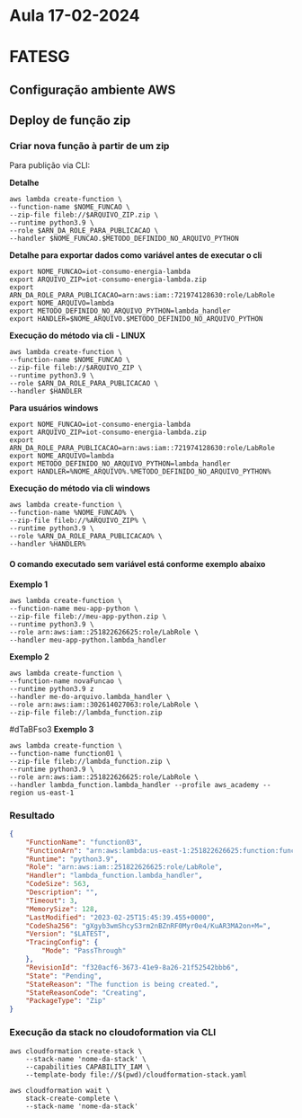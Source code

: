 # Aula 17-02-2024

# FATESG

## Configuração ambiente AWS

## Deploy de função zip

### Criar nova função à partir de um zip

Para publição via CLI:

**Detalhe**
```shell
aws lambda create-function \
--function-name $NOME_FUNCAO \
--zip-file fileb://$ARQUIVO_ZIP.zip \
--runtime python3.9 \
--role $ARN_DA_ROLE_PARA_PUBLICACAO \
--handler $NOME_FUNCAO.$METODO_DEFINIDO_NO_ARQUIVO_PYTHON
```

**Detalhe para exportar dados como variável antes de executar o cli**
```shell
export NOME_FUNCAO=iot-consumo-energia-lambda
export ARQUIVO_ZIP=iot-consumo-energia-lambda.zip
export ARN_DA_ROLE_PARA_PUBLICACAO=arn:aws:iam::721974128630:role/LabRole
export NOME_ARQUIVO=lambda
export METODO_DEFINIDO_NO_ARQUIVO_PYTHON=lambda_handler
export HANDLER=$NOME_ARQUIVO.$METODO_DEFINIDO_NO_ARQUIVO_PYTHON
```

**Execução do método via cli - LINUX**
```shell
aws lambda create-function \
--function-name $NOME_FUNCAO \
--zip-file fileb://$ARQUIVO_ZIP \
--runtime python3.9 \
--role $ARN_DA_ROLE_PARA_PUBLICACAO \
--handler $HANDLER
```

**Para usuários windows**
```shell
export NOME_FUNCAO=iot-consumo-energia-lambda
export ARQUIVO_ZIP=iot-consumo-energia-lambda.zip
export ARN_DA_ROLE_PARA_PUBLICACAO=arn:aws:iam::721974128630:role/LabRole
export NOME_ARQUIVO=lambda
export METODO_DEFINIDO_NO_ARQUIVO_PYTHON=lambda_handler
export HANDLER=%NOME_ARQUIVO%.%METODO_DEFINIDO_NO_ARQUIVO_PYTHON%
```
**Execução do método via cli windows**
```shell
aws lambda create-function \
--function-name %NOME_FUNCAO% \
--zip-file fileb://%ARQUIVO_ZIP% \
--runtime python3.9 \
--role %ARN_DA_ROLE_PARA_PUBLICACAO% \
--handler %HANDLER%
```

#### O comando executado sem variável está conforme exemplo abaixo

**Exemplo 1**
```shell
aws lambda create-function \
--function-name meu-app-python \
--zip-file fileb://meu-app-python.zip \
--runtime python3.9 \
--role arn:aws:iam::251822626625:role/LabRole \
--handler meu-app-python.lambda_handler
```

**Exemplo 2**
```shell
aws lambda create-function \
--function-name novaFuncao \
--runtime python3.9 z
--handler me-do-arquivo.lambda_handler \
--role arn:aws:iam::302614027063:role/LabRole \
--zip-file fileb://lambda_function.zip
```
#dTaBFso3
**Exemplo 3**
```shell
aws lambda create-function \
--function-name function01 \
--zip-file fileb://lambda_function.zip \
--runtime python3.9 \
--role arn:aws:iam::251822626625:role/LabRole \
--handler lambda_function.lambda_handler --profile aws_academy --region us-east-1
```
### Resultado

```json
{
    "FunctionName": "function03",
    "FunctionArn": "arn:aws:lambda:us-east-1:251822626625:function:function03",
    "Runtime": "python3.9",
    "Role": "arn:aws:iam::251822626625:role/LabRole",
    "Handler": "lambda_function.lambda_handler",
    "CodeSize": 563,
    "Description": "",
    "Timeout": 3,
    "MemorySize": 128,
    "LastModified": "2023-02-25T15:45:39.455+0000",
    "CodeSha256": "gXgyb3wmShcyS3rm2nBZnRF0Myr0e4/KuAR3MA2on+M=",
    "Version": "$LATEST",
    "TracingConfig": {
        "Mode": "PassThrough"
    },
    "RevisionId": "f320acf6-3673-41e9-8a26-21f52542bbb6",
    "State": "Pending",
    "StateReason": "The function is being created.",
    "StateReasonCode": "Creating",
    "PackageType": "Zip"
}

```

### Execução da stack no cloudoformation via CLI

```shell
aws cloudformation create-stack \
    --stack-name 'nome-da-stack' \
    --capabilities CAPABILITY_IAM \
    --template-body file://$(pwd)/cloudformation-stack.yaml
```

```shell
aws cloudformation wait \
    stack-create-complete \
    --stack-name 'nome-da-stack'
```
